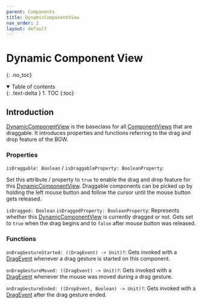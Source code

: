 ```yaml
---
parent: Components
title: DynamicComponentView
nav_order: 2
layout: default
---
```


[DynamicComponentViewDoc]: https://tudo-aqua.github.io/bgw/kotlin-docs/bgw-core/tools.aqua.bgw.components/-dynamic-component-view/index.html
[ComponentViewDoc]: https://tudo-aqua.github.io/bgw/kotlin-docs/bgw-core/tools.aqua.bgw.components/-component-view/index.html
[DragEventDoc]: https://tudo-aqua.github.io/bgw/kotlin-docs/bgw-core/tools.aqua.bgw.event/-drag-event/index.html

# Dynamic Component View

{: .no_toc}
<details open markdown="block">
  <summary>
    Table of contents
  </summary>
  {: .text-delta }
1. TOC
{:toc}
</details>

## Introduction
[DynamicComponentView][DynamicComponentViewDoc] is the baseclass for all [ComponentViews][ComponentViewDoc] that are draggable.
It introduces properties and functions referring to the drag and drop feature of the BGW.

### Properties
``isDraggable: Boolean`` / ``isDraggableProperty: BooleanProperty``:

Set this attribute / property to ``true`` to enable the drag and drop feature for this [DynamicComponentView][DynamicComponentViewDoc].
Draggable components can be picked up by holding the left mouse button and follow the cursor until the mouse button gets released. 
	

``isDragged: Boolean`` ``isDraggedProperty: BooleanProperty``:
Represents whether this [DynamicComponentView][DynamicComponentViewDoc] is currently dragged or not. 
Gets set to ``true`` when the drag begins and to ``false`` after mouse button was released.

### Functions
``onDragGestureStarted: ((DragEvent) -> Unit)?``: Gets invoked with a [DragEvent][DragEventDoc] whenever a drag gesture is started on this component.
	
``onDragGestureMoved: ((DragEvent) -> Unit)?``: Gets invoked with a [DragEvent][DragEventDoc] whenever the mouse was moved during a drag gesture.
	
``onDragGestureEnded: ((DropEvent, Boolean) -> Unit)?``: Gets invoked with a [DragEvent][DragEventDoc] after the drag gesture ended.

